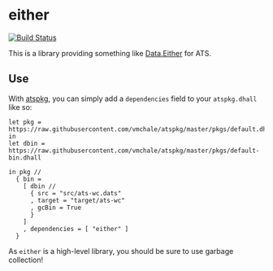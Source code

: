 # either

[![Build Status](https://travis-ci.org/vmchale/either.svg?branch=master)](https://travis-ci.org/vmchale/either)

This is a library providing something like
[Data.Either](https://hackage.haskell.org/package/base-4.10.1.0/docs/Data-Either.html)
for ATS.

## Use

With [atspkg](https://github.com/vmchale/atspkg), you can simply add
a `dependencies` field to your `atspkg.dhall` like so:

```
let pkg = https://raw.githubusercontent.com/vmchale/atspkg/master/pkgs/default.dhall
in
let dbin = https://raw.githubusercontent.com/vmchale/atspkg/master/pkgs/default-bin.dhall

in pkg //
  { bin =
    [ dbin //
      { src = "src/ats-wc.dats"
      , target = "target/ats-wc"
      , gcBin = True
      }
    ]
    , dependencies = [ "either" ]
  }
```

As `either` is a high-level library, you should be sure to use garbage
collection!
